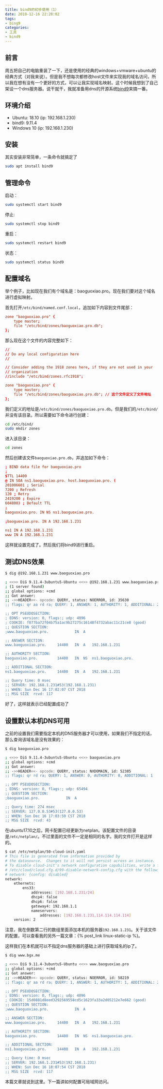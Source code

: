 ```yaml
---
title: bind9的初步使用（1）
date: 2018-12-16 22:28:02
tags:
- bing9
categories:
- 工具
- bind9
---
```

## 前言

周五把自己的电脑重装了一下，还是使用的经典的windows+vmware+ubuntu的经典方式（对我来说）。但是我不想每次都修改host文件来实现我的域名访问，所以我在想有没有一个更好的方式，可以让我实现域名映射。这个时候我想到了自己架设一个dns服务器。说干就干，我就准备用dns的开源系统[bind9](https://www.isc.org/downloads/bind/)来搞一番。

<!-- more -->

## 环境介绍

- Ubuntu: 18.10 (ip: 192.168.1.230)
- bind9: 9.11.4
- Windows 10 (ip: 192.168.1.230)

## 安装

其实安装非常简单，一条命令就搞定了

```bash
sudo apt install bind9
```

## 管理命令

启动：

```bash
sudo systemctl start bind9
```

停止:

```bash
sudo systemctl stop bind9
```

重启：

```bash
sudo systemctl restart bind9
```

状态：

```bash
sudo systemctl status bind9
```

## 配置域名

举个例子，比如现在我们有个域名是：baoguoxiao.pro。现在我们要对这个域名进行虚拟映射。

首先打开`/etc/bind/named.conf.local`，追加如下内容到文件尾部：

```conf
zone "baoguoxiao.pro" {
    type master;
    file "/etc/bind/zones/baoguoxiao.pro.db";
};
```

那么现在这个文件的内容完整如下：

```conf
//
// Do any local configuration here
//

// Consider adding the 1918 zones here, if they are not used in your
// organization
//include "/etc/bind/zones.rfc1918";

zone "baoguoxiao.pro" {
    type master;
    file "/etc/bind/zones/baoguoxiao.pro.db"; // 这个文件定义了文件地址
};
```

我们定义的地址是`/etc/bind/zones/baoguoxiao.pro.db`。但是我们的`/etc/bind/`并没有该目录。所以需要如下命令进行创建：

```bash
cd /etc/bind/
sudo mkdir zones
```

进入该目录：

```bash
cd zones
```

然后创建该文件`baoguoxiao.pro.db`，并追加如下命令：

```conf
; BIND data file for baoguoxiao.pro
;
$TTL 14400
@ IN SOA ns1.baoguoxiao.pro. host.baoguoxiao.pro. (
201006601 ; Serial
7200 ; Refresh
120 ; Retry
2419200 ; Expire
604800) ; Default TTL
;
baoguoxiao.pro. IN NS ns1.baoguoxiao.pro.
 
;baoguoxiao.pro. IN A 192.168.1.231
 
ns1 IN A 192.168.1.231
www IN A 192.168.1.231
```

这样就设置完成了。然后我们将bind9进行重启。

## 测试DNS效果

```bash
$ dig @192.168.1.231 www.baoguoxiao.pro

; <<>> DiG 9.11.4-3ubuntu5-Ubuntu <<>> @192.168.1.231 www.baoguoxiao.pro
; (1 server found)
;; global options: +cmd
;; Got answer:
;; ->>HEADER<<- opcode: QUERY, status: NOERROR, id: 35630
;; flags: qr aa rd ra; QUERY: 1, ANSWER: 1, AUTHORITY: 1, ADDITIONAL: 2

;; OPT PSEUDOSECTION:
; EDNS: version: 0, flags:; udp: 4096
; COOKIE: f077ba72f04b75a1ac9b27275c16148f4732abac11c21ce8 (good)
;; QUESTION SECTION:
;www.baoguoxiao.pro.			IN	A

;; ANSWER SECTION:
www.baoguoxiao.pro.		14400	IN	A	192.168.1.231

;; AUTHORITY SECTION:
baoguoxiao.pro.			14400	IN	NS	ns1.baoguoxiao.pro.

;; ADDITIONAL SECTION:
ns1.baoguoxiao.pro.		14400	IN	A	192.168.1.231

;; Query time: 0 msec
;; SERVER: 192.168.1.231#53(192.168.1.231)
;; WHEN: Sun Dec 16 17:02:07 CST 2018
;; MSG SIZE  rcvd: 117
```

好了，这样就表示已经配置成功了

## 设置默认本机DNS可用

之前的设置我们需要指定本机的DNS服务器才可以使用，如果我们不指定的话，那么查询该域名是没有效果的：

```bash
$ dig baoguoxiao.pro

; <<>> DiG 9.11.4-3ubuntu5-Ubuntu <<>> baoguoxiao.pro
;; global options: +cmd
;; Got answer:
;; ->>HEADER<<- opcode: QUERY, status: NXDOMAIN, id: 52385
;; flags: qr rd ra; QUERY: 1, ANSWER: 0, AUTHORITY: 0, ADDITIONAL: 1

;; OPT PSEUDOSECTION:
; EDNS: version: 0, flags:; udp: 65494
;; QUESTION SECTION:
;baoguoxiao.pro.			IN	A

;; Query time: 274 msec
;; SERVER: 127.0.0.53#53(127.0.0.53)
;; WHEN: Sun Dec 16 17:03:59 CST 2018
;; MSG SIZE  rcvd: 43
```

在ubuntu17.10之后，网卡配置已经更新为netplan。该配置文件的目录是`/etc/netplan/`。不过里面的文件不一定是相同的名字。我的文件打开是这样的。

```bash
$ cat /etc/netplan/50-cloud-init.yaml 
# This file is generated from information provided by
# the datasource.  Changes to it will not persist across an instance.
# To disable cloud-init's network configuration capabilities, write a file
# /etc/cloud/cloud.cfg.d/99-disable-network-config.cfg with the following:
# network: {config: disabled}
network:
    ethernets:
        ens33:
            addresses: [192.168.1.231/24]
            dhcp4: false
            dhcp6: false
            gateway4: 192.168.1.1
            nameservers:
                addresses: [192.168.1.231,114.114.114.114]
    version: 2
```

注意，我在倒数第二行的数组里面添加本机的服务器`192.168.1.231`。关于该文件的配置，可以查看我的另外一篇文章：{% post_link linux-static-ip %}。

这样我们在本机就可以不指定dns服务器的基础上进行获取域名的ip了。

```bash
$ dig www.bgx.me

; <<>> DiG 9.11.4-3ubuntu5-Ubuntu <<>> www.baoguoxiao.pro
;; global options: +cmd
;; Got answer:
;; ->>HEADER<<- opcode: QUERY, status: NOERROR, id: 58219
;; flags: qr aa rd ra; QUERY: 1, ANSWER: 1, AUTHORITY: 1, ADDITIONAL: 2

;; OPT PSEUDOSECTION:
; EDNS: version: 0, flags:; udp: 4096
; COOKIE: 15d0881d8eed3292569558cd5c1623fa33a2d05212e7e662 (good)
;; QUESTION SECTION:
;www.baoguoxiao.pro.			IN	A

;; ANSWER SECTION:
www.baoguoxiao.pro.		14400	IN	A	192.168.1.231

;; AUTHORITY SECTION:
baoguoxiao.pro.			14400	IN	NS	ns1.baoguoxiao.pro.

;; ADDITIONAL SECTION:
ns1.baoguoxiao.pro.		14400	IN	A	192.168.1.231

;; Query time: 0 msec
;; SERVER: 192.168.1.231#53(192.168.1.231)
;; WHEN: Sun Dec 16 18:07:54 CST 2018
;; MSG SIZE  rcvd: 117
```

本篇文章就说到这里。下一篇讲如何配置可局域网访问。
